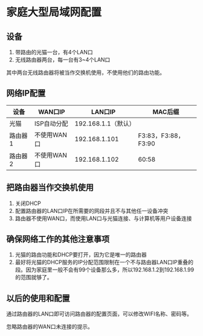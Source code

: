 # 家庭大型局域网配置

## 设备

1.  带路由的光猫一台，有4个LAN口
2.  无线路由器两台，每一台有3~4个LAN口

其中两台无线路由器将被当作交换机使用，不使用他们的路由功能。

## 网络IP配置

| 设备    | WAN口IP     | LAN口IP             | MAC后缀             |
| ------- | ----------- | ------------------- | ------------------- |
| 光猫    | ISP自动分配 | 192.168.1.1（默认） |                     |
| 路由器1 | 不使用WAN口 | 192.168.1.101       | F3:83，F3:88，F3:90 |
| 路由器2 | 不使用WAN口 | 192.168.1.102       | 60:58               |



## 把路由器当作交换机使用

1.  关闭DHCP
2.  配置路由器的LAN口IP在所需要的网段并且不与其他任一设备冲突
3.  路由器不使用WAN口，而使用LAN口与光猫连接、与计算机等用户设备连接

## 确保网络工作的其他注意事项

1.  光猫的路由功能和DHCP要打开，因为它是唯一的路由器
2.  最好将光猫的DHCP服务的IP分配范围限制在一个不与路由器LAN口IP重叠的段。因为家庭里一般不会有99个设备那么多，所以192.168.1.2到192.168.1.99的范围就够了。

## 以后的使用和配置

通过路由器的LAN口即可访问路由器的配置页面，可以修改WIFI名称、密码等。

忽略路由器的WAN口未连接的提示。